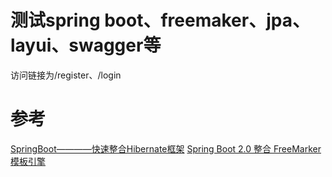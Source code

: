 # 测试spring boot、freemaker、jpa、layui、swagger等
访问链接为/register、/login
# 参考
[SpringBoot————快速整合Hibernate框架](https://blog.csdn.net/u014745069/article/details/79940540#commentBox)
[Spring Boot 2.0 整合 FreeMarker 模板引擎](https://www.cnblogs.com/xingyunblog/p/8746542.html)
